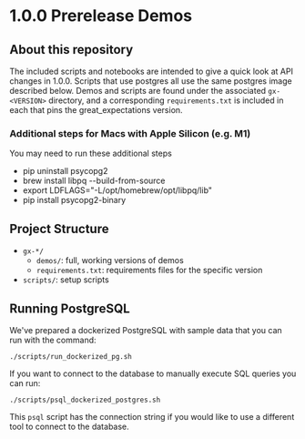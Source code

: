 # 1.0.0 Prerelease Demos

## About this repository

The included scripts and notebooks are intended to give a quick look at API changes in 1.0.0.
Scripts that use postgres all use the same postgres image described below.
Demos and scripts are found under the associated `gx-<VERSION>` directory, and a corresponding `requirements.txt` is included in each that pins the great_expectations version.

### Additional steps for Macs with Apple Silicon (e.g. M1)
You may need to run these additional steps
* pip uninstall psycopg2
* brew install libpq --build-from-source
* export LDFLAGS="-L/opt/homebrew/opt/libpq/lib"
* pip install psycopg2-binary

## Project Structure

* `gx-*/`
  * `demos/`: full, working versions of demos
  * `requirements.txt`: requirements files for the specific version
* `scripts/`: setup scripts

## Running PostgreSQL

We've prepared a dockerized PostgreSQL with sample data that you can run with the command:
```
./scripts/run_dockerized_pg.sh
```

If you want to connect to the database to manually execute SQL queries you can run:
```
./scripts/psql_dockerized_postgres.sh
```
This `psql` script has the connection string if you would like to use a different tool to connect to the database.
